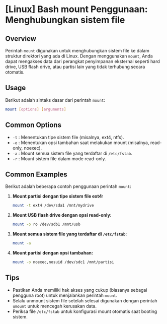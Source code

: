 # [Linux] Bash mount Penggunaan: Menghubungkan sistem file

## Overview
Perintah `mount` digunakan untuk menghubungkan sistem file ke dalam struktur direktori yang ada di Linux. Dengan menggunakan `mount`, Anda dapat mengakses data dari perangkat penyimpanan eksternal seperti hard drive, USB flash drive, atau partisi lain yang tidak terhubung secara otomatis.

## Usage
Berikut adalah sintaks dasar dari perintah `mount`:

```bash
mount [options] [arguments]
```

## Common Options
- `-t` : Menentukan tipe sistem file (misalnya, ext4, ntfs).
- `-o` : Menentukan opsi tambahan saat melakukan mount (misalnya, read-only, noexec).
- `-a` : Mount semua sistem file yang terdaftar di `/etc/fstab`.
- `-r` : Mount sistem file dalam mode read-only.

## Common Examples
Berikut adalah beberapa contoh penggunaan perintah `mount`:

1. **Mount partisi dengan tipe sistem file ext4:**
   ```bash
   mount -t ext4 /dev/sda1 /mnt/mydrive
   ```

2. **Mount USB flash drive dengan opsi read-only:**
   ```bash
   mount -o ro /dev/sdb1 /mnt/usb
   ```

3. **Mount semua sistem file yang terdaftar di `/etc/fstab`:**
   ```bash
   mount -a
   ```

4. **Mount partisi dengan opsi tambahan:**
   ```bash
   mount -o noexec,nosuid /dev/sdc1 /mnt/partisi
   ```

## Tips
- Pastikan Anda memiliki hak akses yang cukup (biasanya sebagai pengguna root) untuk menjalankan perintah `mount`.
- Selalu unmount sistem file setelah selesai digunakan dengan perintah `umount` untuk mencegah kerusakan data.
- Periksa file `/etc/fstab` untuk konfigurasi mount otomatis saat booting sistem.
